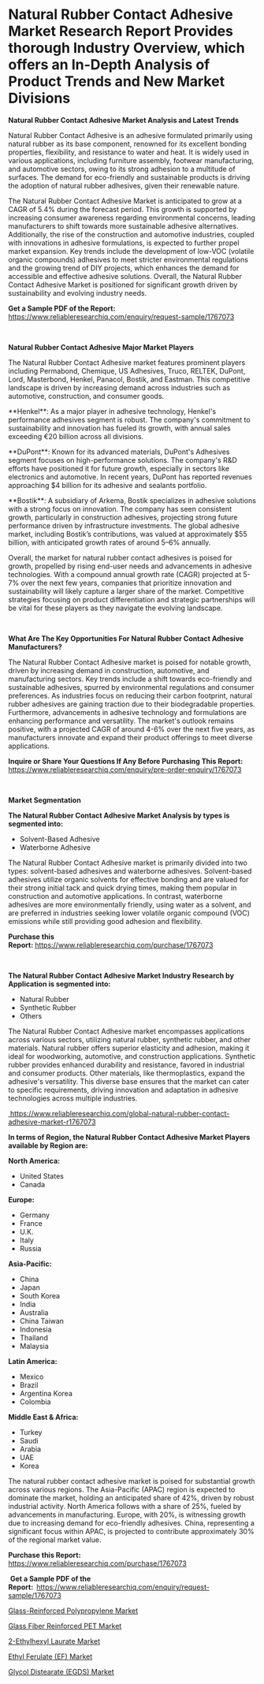 <p><h1>Natural Rubber Contact Adhesive Market Research Report Provides thorough Industry Overview, which offers an In-Depth Analysis of Product Trends and New Market Divisions</h1></p><p><strong>Natural Rubber Contact Adhesive Market Analysis and Latest Trends</strong></p>
<p><p>Natural Rubber Contact Adhesive is an adhesive formulated primarily using natural rubber as its base component, renowned for its excellent bonding properties, flexibility, and resistance to water and heat. It is widely used in various applications, including furniture assembly, footwear manufacturing, and automotive sectors, owing to its strong adhesion to a multitude of surfaces. The demand for eco-friendly and sustainable products is driving the adoption of natural rubber adhesives, given their renewable nature.</p><p>The Natural Rubber Contact Adhesive Market is anticipated to grow at a CAGR of 5.4% during the forecast period. This growth is supported by increasing consumer awareness regarding environmental concerns, leading manufacturers to shift towards more sustainable adhesive alternatives. Additionally, the rise of the construction and automotive industries, coupled with innovations in adhesive formulations, is expected to further propel market expansion. Key trends include the development of low-VOC (volatile organic compounds) adhesives to meet stricter environmental regulations and the growing trend of DIY projects, which enhances the demand for accessible and effective adhesive solutions. Overall, the Natural Rubber Contact Adhesive Market is positioned for significant growth driven by sustainability and evolving industry needs.</p></p>
<p><strong>Get a Sample PDF of the Report:&nbsp;</strong> <a href="https://www.reliableresearchiq.com/enquiry/request-sample/1767073?utm_campaign=1129&utm_medium=2&utm_source=Github&utm_content=ia&utm_term=03042025&utm_id=natural-rubber-contact-adhesive">https://www.reliableresearchiq.com/enquiry/request-sample/1767073</a></p>
<p>&nbsp;</p>
<p><strong>Natural Rubber Contact Adhesive Major Market Players</strong></p>
<p><p>The Natural Rubber Contact Adhesive market features prominent players including Permabond, Chemique, US Adhesives, Truco, RELTEK, DuPont, Lord, Masterbond, Henkel, Panacol, Bostik, and Eastman. This competitive landscape is driven by increasing demand across industries such as automotive, construction, and consumer goods.</p><p>**Henkel**: As a major player in adhesive technology, Henkel's performance adhesives segment is robust. The company's commitment to sustainability and innovation has fueled its growth, with annual sales exceeding €20 billion across all divisions.</p><p>**DuPont**: Known for its advanced materials, DuPont's Adhesives segment focuses on high-performance solutions. The company's R&D efforts have positioned it for future growth, especially in sectors like electronics and automotive. In recent years, DuPont has reported revenues approaching $4 billion for its adhesive and sealants portfolio.</p><p>**Bostik**: A subsidiary of Arkema, Bostik specializes in adhesive solutions with a strong focus on innovation. The company has seen consistent growth, particularly in construction adhesives, projecting strong future performance driven by infrastructure investments. The global adhesive market, including Bostik’s contributions, was valued at approximately $55 billion, with anticipated growth rates of around 5–6% annually.</p><p>Overall, the market for natural rubber contact adhesives is poised for growth, propelled by rising end-user needs and advancements in adhesive technologies. With a compound annual growth rate (CAGR) projected at 5-7% over the next few years, companies that prioritize innovation and sustainability will likely capture a larger share of the market. Competitive strategies focusing on product differentiation and strategic partnerships will be vital for these players as they navigate the evolving landscape.</p></p>
<p>&nbsp;</p>
<p><strong>What Are The Key Opportunities For Natural Rubber Contact Adhesive Manufacturers?</strong></p>
<p><p>The Natural Rubber Contact Adhesive market is poised for notable growth, driven by increasing demand in construction, automotive, and manufacturing sectors. Key trends include a shift towards eco-friendly and sustainable adhesives, spurred by environmental regulations and consumer preferences. As industries focus on reducing their carbon footprint, natural rubber adhesives are gaining traction due to their biodegradable properties. Furthermore, advancements in adhesive technology and formulations are enhancing performance and versatility. The market's outlook remains positive, with a projected CAGR of around 4-6% over the next five years, as manufacturers innovate and expand their product offerings to meet diverse applications.</p></p>
<p><strong>Inquire or Share Your Questions If Any Before Purchasing This Report:</strong> <a href="https://www.reliableresearchiq.com/enquiry/pre-order-enquiry/1767073?utm_campaign=1129&utm_medium=2&utm_source=Github&utm_content=ia&utm_term=03042025&utm_id=natural-rubber-contact-adhesive">https://www.reliableresearchiq.com/enquiry/pre-order-enquiry/1767073</a></p>
<p>&nbsp;</p>
<p><strong>Market Segmentation</strong></p>
<p><strong>The Natural Rubber Contact Adhesive Market Analysis by types is segmented into:</strong></p>
<p><ul><li>Solvent-Based Adhesive</li><li>Waterborne Adhesive</li></ul></p>
<p><p>The Natural Rubber Contact Adhesive market is primarily divided into two types: solvent-based adhesives and waterborne adhesives. Solvent-based adhesives utilize organic solvents for effective bonding and are valued for their strong initial tack and quick drying times, making them popular in construction and automotive applications. In contrast, waterborne adhesives are more environmentally friendly, using water as a solvent, and are preferred in industries seeking lower volatile organic compound (VOC) emissions while still providing good adhesion and flexibility.</p></p>
<p><strong>Purchase this Report:&nbsp;</strong><a href="https://www.reliableresearchiq.com/purchase/1767073?utm_campaign=1129&utm_medium=2&utm_source=Github&utm_content=ia&utm_term=03042025&utm_id=natural-rubber-contact-adhesive">https://www.reliableresearchiq.com/purchase/1767073</a></p>
<p>&nbsp;</p>
<p><strong>The Natural Rubber Contact Adhesive Market Industry Research by Application is segmented into:</strong></p>
<p><ul><li>Natural Rubber</li><li>Synthetic Rubber</li><li>Others</li></ul></p>
<p><p>The Natural Rubber Contact Adhesive market encompasses applications across various sectors, utilizing natural rubber, synthetic rubber, and other materials. Natural rubber offers superior elasticity and adhesion, making it ideal for woodworking, automotive, and construction applications. Synthetic rubber provides enhanced durability and resistance, favored in industrial and consumer products. Other materials, like thermoplastics, expand the adhesive's versatility. This diverse base ensures that the market can cater to specific requirements, driving innovation and adaptation in adhesive technologies across multiple industries.</p></p>
<p><a href="https://www.reliableresearchiq.com/global-natural-rubber-contact-adhesive-market-r1767073?utm_campaign=1129&utm_medium=2&utm_source=Github&utm_content=ia&utm_term=03042025&utm_id=natural-rubber-contact-adhesive">&nbsp;https://www.reliableresearchiq.com/global-natural-rubber-contact-adhesive-market-r1767073</a></p>
<p><strong>In terms of Region, the Natural Rubber Contact Adhesive Market Players available by Region are:</strong></p>
<p>
    <p> <strong> North America: </strong>
        <ul>
            <li>United States</li>
            <li>Canada</li>
        </ul>
        </p> 
    <p> <strong> Europe: </strong>
        <ul>
            <li>Germany</li>
            <li>France</li>
            <li>U.K.</li>
            <li>Italy</li>
            <li>Russia</li>
        </ul>
        </p> 
    <p> <strong> Asia-Pacific: </strong>
        <ul>
            <li>China</li>
            <li>Japan</li>
            <li>South Korea</li>
            <li>India</li>
            <li>Australia</li>
            <li>China Taiwan</li>
            <li>Indonesia</li>
            <li>Thailand</li>
            <li>Malaysia</li>
        </ul>
        </p> 
    <p> <strong> Latin America: </strong>
        <ul>
            <li>Mexico</li>
            <li>Brazil</li>
            <li>Argentina Korea</li>
            <li>Colombia</li>
        </ul>
        </p> 
    <p> <strong> Middle East & Africa: </strong>
        <ul>
            <li>Turkey</li>
            <li>Saudi</li>
            <li>Arabia</li>
            <li>UAE</li>
            <li>Korea</li>
        </ul>
    </p>
    </p>
<p><p>The natural rubber contact adhesive market is poised for substantial growth across various regions. The Asia-Pacific (APAC) region is expected to dominate the market, holding an anticipated share of 42%, driven by robust industrial activity. North America follows with a share of 25%, fueled by advancements in manufacturing. Europe, with 20%, is witnessing growth due to increasing demand for eco-friendly adhesives. China, representing a significant focus within APAC, is projected to contribute approximately 30% of the regional market value.</p></p>
<p><strong>Purchase this Report: </strong><a href="https://www.reliableresearchiq.com/purchase/1767073?utm_campaign=1129&utm_medium=2&utm_source=Github&utm_content=ia&utm_term=03042025&utm_id=natural-rubber-contact-adhesive">https://www.reliableresearchiq.com/purchase/1767073</a></p>
<p>&nbsp;<strong>Get a Sample PDF of the Report:&nbsp;&nbsp;</strong><a href="https://www.reliableresearchiq.com/enquiry/request-sample/1767073?utm_campaign=1129&utm_medium=2&utm_source=Github&utm_content=ia&utm_term=03042025&utm_id=natural-rubber-contact-adhesive">https://www.reliableresearchiq.com/enquiry/request-sample/1767073</a></p>
<p><strong></strong></p>
<p><p><a href="https://github.com/bocksovers0r/Market-Research-Report-List-1/blob/main/glass-reinforced-polypropylene-market.md?utm_campaign=1129&utm_medium=2&utm_source=Github&utm_content=ia&utm_term=03042025&utm_id=natural-rubber-contact-adhesive">Glass-Reinforced Polypropylene Market</a></p><p><a href="https://github.com/gambokaiohjr/Market-Research-Report-List-1/blob/main/glass-fiber-reinforced-pet-market.md?utm_campaign=1129&utm_medium=2&utm_source=Github&utm_content=ia&utm_term=03042025&utm_id=natural-rubber-contact-adhesive">Glass Fiber Reinforced PET Market</a></p><p><a href="https://github.com/saimntamiki/Market-Research-Report-List-1/blob/main/2-ethylhexyl-laurate-market.md?utm_campaign=1129&utm_medium=2&utm_source=Github&utm_content=ia&utm_term=03042025&utm_id=natural-rubber-contact-adhesive">2-Ethylhexyl Laurate Market</a></p><p><a href="https://github.com/messonmengen75/Market-Research-Report-List-1/blob/main/ethyl-ferulate-ef-market.md?utm_campaign=1129&utm_medium=2&utm_source=Github&utm_content=ia&utm_term=03042025&utm_id=natural-rubber-contact-adhesive">Ethyl Ferulate (EF) Market</a></p><p><a href="https://github.com/skoppmerlib9/Market-Research-Report-List-1/blob/main/glycol-distearate-egds-market.md?utm_campaign=1129&utm_medium=2&utm_source=Github&utm_content=ia&utm_term=03042025&utm_id=natural-rubber-contact-adhesive">Glycol Distearate (EGDS) Market</a></p></p>
